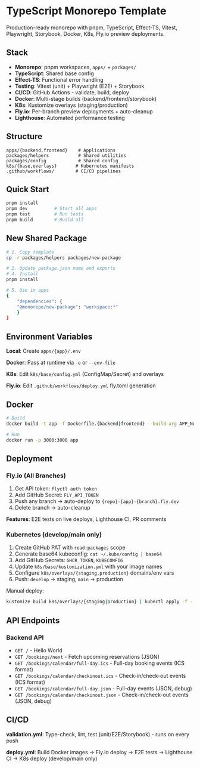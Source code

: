 # TypeScript Monorepo Template

Production-ready monorepo with pnpm, TypeScript, Effect-TS, Vitest, Playwright, Storybook, Docker, K8s, Fly.io preview deployments.

## Stack

-   **Monorepo**: pnpm workspaces, `apps/` + `packages/`
-   **TypeScript**: Shared base config
-   **Effect-TS**: Functional error handling
-   **Testing**: Vitest (unit) + Playwright (E2E) + Storybook
-   **CI/CD**: GitHub Actions - validate, build, deploy
-   **Docker**: Multi-stage builds (backend/frontend/storybook)
-   **K8s**: Kustomize overlays (staging/production)
-   **Fly.io**: Per-branch preview deployments + auto-cleanup
-   **Lighthouse**: Automated performance testing

## Structure

```
apps/{backend,frontend}    # Applications
packages/helpers           # Shared utilities
packages/config            # Shared config
k8s/{base,overlays}       # Kubernetes manifests
.github/workflows/        # CI/CD pipelines
```

## Quick Start

```bash
pnpm install
pnpm dev          # Start all apps
pnpm test         # Run tests
pnpm build        # Build all
```

## New Shared Package

```bash
# 1. Copy template
cp -r packages/helpers packages/new-package

# 2. Update package.json name and exports
# 4. Install
pnpm install

# 5. Use in apps
{
    "dependencies": {
    "@monorepo/new-package": "workspace:*"
    }
}
```

## Environment Variables

**Local**: Create `apps/{app}/.env`

**Docker**: Pass at runtime via `-e` or `--env-file`

**K8s**: Edit `k8s/base/config.yml` (ConfigMap/Secret) and overlays

**Fly.io**: Edit `.github/workflows/deploy.yml` fly.toml generation

## Docker

```bash
# Build
docker build -t app -f Dockerfile.{backend|frontend} --build-arg APP_NAME={name} .

# Run
docker run -p 3000:3000 app
```

## Deployment

### Fly.io (All Branches)

1. Get API token: `flyctl auth token`
2. Add GitHub Secret: `FLY_API_TOKEN`
3. Push any branch → auto-deploy to `{repo}-{app}-{branch}.fly.dev`
4. Delete branch → auto-cleanup

**Features**: E2E tests on live deploys, Lighthouse CI, PR comments

### Kubernetes (develop/main only)

1. Create GitHub PAT with `read:packages` scope
2. Generate base64 kubeconfig: `cat ~/.kube/config | base64`
3. Add GitHub Secrets: `GHCR_TOKEN`, `KUBECONFIG`
4. Update `k8s/base/kustomization.yml` with your image names
5. Configure `k8s/overlays/{staging,production}` domains/env vars
6. Push: `develop` → staging, `main` → production

Manual deploy:

```bash
kustomize build k8s/overlays/{staging|production} | kubectl apply -f -
```

## API Endpoints

### Backend API

-   `GET /` - Hello World
-   `GET /bookings/next` - Fetch upcoming reservations (JSON)
-   `GET /bookings/calendar/full-day.ics` - Full-day booking events (ICS format)
-   `GET /bookings/calendar/checkinout.ics` - Check-in/check-out events (ICS format)
-   `GET /bookings/calendar/full-day.json` - Full-day events (JSON, debug)
-   `GET /bookings/calendar/checkinout.json` - Check-in/check-out events (JSON, debug)

## CI/CD

**validation.yml**: Type-check, lint, test (unit/E2E/Storybook) - runs on every push

**deploy.yml**: Build Docker images → Fly.io deploy → E2E tests → Lighthouse CI → K8s deploy (develop/main only)
